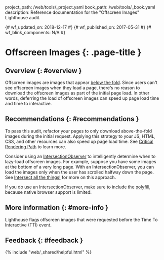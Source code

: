 project_path: /web/tools/_project.yaml
book_path: /web/tools/_book.yaml
description: Reference documentation for the "Offscreen Images" Lighthouse audit.

{# wf_updated_on: 2018-12-17 #}
{# wf_published_on: 2017-05-31 #}
{# wf_blink_components: N/A #}

# Offscreen Images  {: .page-title }

## Overview {: #overview }

Offscreen images are images that appear [below the fold][BTF]. Since users can't
see offscreen images when they load a page, there's no reason to download the
offscreen images as part of the initial page load. In other words, deferring the
load of offscreen images can speed up page load time and time to interactive.

[BTF]: https://en.wikipedia.org/wiki/Above_the_fold#Below_the_fold

## Recommendations {: #recommendations }

To pass this audit, refactor your pages to only download above-the-fold images
during the initial request. Applying this strategy to your JS, HTML, CSS, and
other resources can also speed up page load time. See [Critical Rendering
Path][CRP] to learn more.

[CRP]: /web/fundamentals/performance/critical-rendering-path/

Consider using an [IntersectionObserver][IO] to intelligently determine when to
lazy-load offscreen images. For example, suppose you have some images at the
bottom of a very long page. With an IntersectionObserver, you can load the
images only when the user has scrolled halfway down the page. See [Intersect
all the things!][IATT] for more on this approach.

[IATT]: /web/updates/2016/04/intersectionobserver#intersect_all_the_things
[IO]: /web/updates/2016/04/intersectionobserver

If you do use an IntersectionObserver, make sure to include the
[polyfill][pf], because native browser support is limited.

[pf]: https://github.com/w3c/IntersectionObserver/tree/master/polyfill

## More information {: #more-info }

Lighthouse flags offscreen images that were requested before the
Time To Interactive (TTI) event.

## Feedback {: #feedback }

{% include "web/_shared/helpful.html" %}
